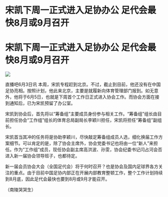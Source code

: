 # 宋凯下周一正式进入足协办公 足代会最快8月或9月召开

# 宋凯下周一正式进入足协办公 足代会最快8月或9月召开

![](https://inews.gtimg.com/om_bt/O1iduBGtyH729ZuFu5cQwToNiulw22bQsd9TybiLTxEtcAA/1000)

直播吧6月3日讯
本周，宋凯专程赶到北京。不过，截止到目前，他还没有在中国足协亮相。按照计划，他此来北京，主要是就履新向体育管理部门报到。如无意外，他将于6月5日，也就是下周首个工作日正式进入协会工作。而协会方面在接到通知后，已为宋凯预留了办公室。

宋凯到协会后，首先将以“筹备组”主要成员身份参与相关工作。“筹备组”组长由目前担任协会“工作组”组长的体育总局副局长李颖川担任，宋凯将担任“筹备组”副组长。

宋凯首当其冲的任务将是协助李颖川，尽快敲定筹备组成员人选，细化换届工作方案细节。可以肯定的是，除了协会主席外，协会党委书记也将由一位“新人”来担任。作为“工作组”成员，现任协会副主席高洪波、孙雯，协会纪委书记闫占河会否进入新一届协会领导班子，也都待定。

新一届会员协会大会（全国足代会）将于何时召开？也是协会及国内足球界各方关注的重点。由于目前中国足协内部正在开展内部教育整顿工作，整个工作计划持续到8月底，因此足代会最快也要到8月或9月才能召开。

（南陵哭哭生）

